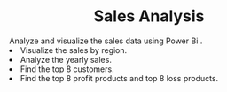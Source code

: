 
<h1 align="center">Sales Analysis</h1>
Analyze and visualize the sales data using Power Bi .
<li>Visualize the sales by region.
<li> Analyze the yearly sales.
<li> Find the top 8 customers.
<li> Find the top 8 profit products and top 8 loss products.
